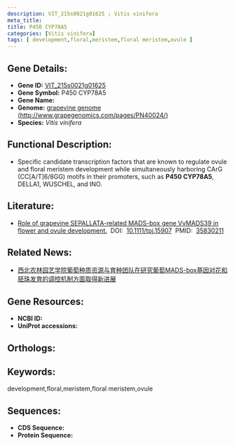 ```yaml
---
description: VIT_215s0021g01625 ; Vitis vinifera
meta_title:
title: P450 CYP78A5
categories: [Vitis vinifera]
tags: [ development,floral,meristem,floral meristem,ovule ]
---
```


## Gene Details:
- **Gene ID:**	[VIT_215s0021g01625]()
- **Gene Symbol:** P450 CYP78A5
- **Gene Name:** 
- **Genome:** [grapevine genome (http://www.grapegenomics.com/pages/PN40024/)]()
- **Species:** *Vitis vinifera*

## Functional Description:
   - Specific candidate transcription factors that are known to regulate ovule and floral meristem development while simultaneously harboring CArG (CC[A/T]6/8GG) motifs in their promoters, such as **P450 CYP78A5**, DELLA1, WUSCHEL, and INO.

## Literature:
   - [Role of grapevine SEPALLATA-related MADS-box gene VvMADS39 in flower and ovule development.]( https://onlinelibrary.wiley.com/doi/10.1111/tpj.15907)&nbsp;&nbsp;DOI:&nbsp;&nbsp;[10.1111/tpj.15907](https://onlinelibrary.wiley.com/doi/10.1111/tpj.15907)&nbsp;&nbsp;PMID:&nbsp;&nbsp;[35830211](https://pubmed.ncbi.nlm.nih.gov/35830211/)

## Related News:
   - [西北农林园艺学院葡萄种质资源与育种团队在研究葡萄MADS-box基因对花和胚珠发育的调控机制方面取得新进展](https://mp.weixin.qq.com/s?__biz=MzIyOTY2NDYyNQ==&mid=2247547740&idx=6&sn=75189d052932b449f08c52ac40a54032&chksm=e8bd4942dfcac05405008cf0e07eb84115c4d83f55c3522caf640b20b752f70fdf17b73d2d66&scene=27#wechat_redirect)

## Gene Resources:
- **NCBI ID:** [](https://www.ncbi.nlm.nih.gov/gene/?term=)
- **UniProt accessions:** [](https://www.uniprot.org/uniprotkb//entry)

## Orthologs:


## Keywords:
development,floral,meristem,floral meristem,ovule

## Sequences:
- **CDS Sequence:**
- **Protein Sequence:**

